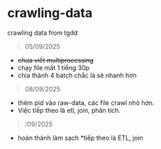 # crawling-data
crawling data from tgdd

> 05/09/2025
* ~~chưa viết multiprocessing~~
* chạy file mất 1 tiếng 30p
* chia thành 4 batch chắc là sẽ nhanh hơn

> 08/09/2025
* thêm pid vào raw-data, các file crawl nhỏ hơn.
* Việc tiếp theo là etl, join, phân tích.

> /09/2025
* hoàn thành làm sạch
*tiếp theo là ETL, join
